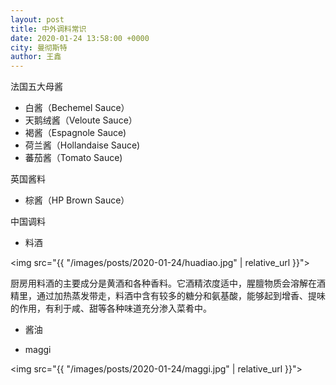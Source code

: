 ```yaml
---
layout: post
title: 中外调料常识
date: 2020-01-24 13:58:00 +0000
city: 曼彻斯特
author: 王鑫
---
```


法国五大母酱

* 白酱（Bechemel Sauce）
* 天鹅绒酱（Veloute Sauce）
* 褐酱（Espagnole Sauce)
* 荷兰酱（Hollandaise Sauce)
* 蕃茄酱（Tomato Sauce)


英国酱料

* 棕酱（HP Brown Sauce）

中国调料

* 料酒

<img src="{{ "/images/posts/2020-01-24/huadiao.jpg" | relative_url }}">

厨房用料酒的主要成分是黄酒和各种香料。它酒精浓度适中，腥膻物质会溶解在酒精里，通过加热蒸发带走，料酒中含有较多的糖分和氨基酸，能够起到增香、提味的作用，有利于咸、甜等各种味道充分渗入菜肴中。

* 酱油

* maggi

<img src="{{ "/images/posts/2020-01-24/maggi.jpg" | relative_url }}">
